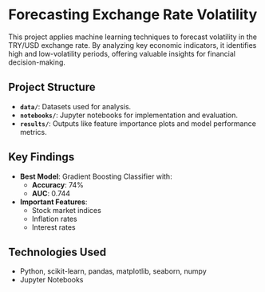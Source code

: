 # Forecasting Exchange Rate Volatility

This project applies machine learning techniques to forecast volatility in the TRY/USD exchange rate. By analyzing key economic indicators, it identifies high and low-volatility periods, offering valuable insights for financial decision-making.

## Project Structure

- **`data/`**: Datasets used for analysis.
- **`notebooks/`**: Jupyter notebooks for implementation and evaluation.
- **`results/`**: Outputs like feature importance plots and model performance metrics.

## Key Findings

- **Best Model**: Gradient Boosting Classifier with:
  - **Accuracy**: 74%
  - **AUC**: 0.744
- **Important Features**:
  - Stock market indices
  - Inflation rates
  - Interest rates

## Technologies Used

- Python, scikit-learn, pandas, matplotlib, seaborn, numpy
- Jupyter Notebooks
